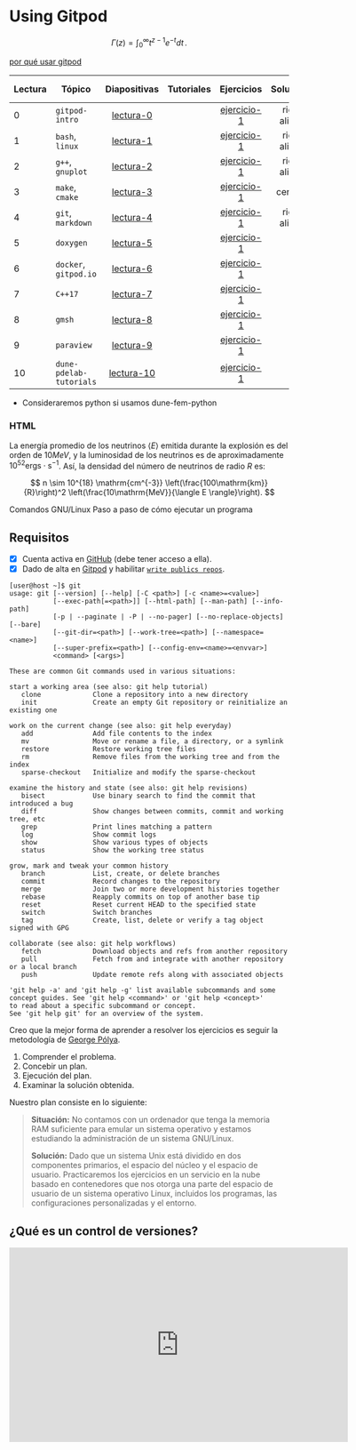 # Using Gitpod

$$
\Gamma(z) = \int_0^\infty t^{z-1}e^{-t}dt\,.
$$

[por qué usar gitpod]()

| Lectura | Tópico                  |    Diapositivas    |          Tutoriales           |     Ejercicios      |  Soluciones   | Lecturas sugereridas |
| ------- | ----------------------- | :----------------: | :---------------------------: | :-----------------: | :-----------: | -------------------: |
| 0       | `gitpod-intro`          | [lectura-0](.pdf)  | [](cpp-review-dune.github.io) | [ejercicio-1](.pdf) | right-aligned |                      |
| 1       | `bash`, `linux`         | [lectura-1](.pdf)  | [](cpp-review-dune.github.io) | [ejercicio-1](.pdf) | right-aligned |                      |
| 2       | `g++`, `gnuplot`        | [lectura-2](.pdf)  | [](cpp-review-dune.github.io) | [ejercicio-1](.pdf) | right-aligned |                      |
| 3       | `make`, `cmake`         | [lectura-3](.pdf)  | [](cpp-review-dune.github.io) | [ejercicio-1](.pdf) |   centered    |                      |
| 4       | `git`, `markdown`       | [lectura-4](.pdf)  | [](cpp-review-dune.github.io) | [ejercicio-1](.pdf) | right-aligned |                      |
| 5       | `doxygen`               | [lectura-5](.pdf)  | [](cpp-review-dune.github.io) | [ejercicio-1](.pdf) |               |                      |
| 6       | `docker`, `gitpod.io`   | [lectura-6](.pdf)  | [](cpp-review-dune.github.io) | [ejercicio-1](.pdf) |               |                      |
| 7       | `C++17`                 | [lectura-7](.pdf)  | [](cpp-review-dune.github.io) | [ejercicio-1](.pdf) |               |                      |
| 8       | `gmsh`                  | [lectura-8](.pdf)  | [](cpp-review-dune.github.io) | [ejercicio-1](.pdf) |               |                      |
| 9       | `paraview`              | [lectura-9](.pdf)  | [](cpp-review-dune.github.io) | [ejercicio-1](.pdf) |               |                      |
| 10      | `dune-pdelab-tutorials` | [lectura-10](.pdf) | [](cpp-review-dune.github.io) | [ejercicio-1](.pdf) |               |                      |

- Consideraremos python si usamos dune-fem-python

### HTML

La energía promedio de los neutrinos $\langle E \rangle$ emitida durante la explosión es del orden de $10MeV$, y la luminosidad de los neutrinos es de aproximadamente $10^{52}\mathrm{ergs\cdot s^{-1}}$.
Así, la densidad del número de neutrinos de radio $R$ es:

$$
n \sim  10^{18} \mathrm{cm^{-3}} \left(\frac{100\mathrm{km}}{R}\right)^2 \left(\frac{10\mathrm{MeV}}{\langle E \rangle}\right).
$$

Comandos GNU/Linux
Paso a paso de cómo ejecutar un programa

## Requisitos

- [x] Cuenta activa en [GitHub](http://github.com) (debe tener acceso a ella).
- [x] Dado de alta en [Gitpod](https://www.gitpod.io) y habilitar [`write publics repos`](https://gitpod.io/access-control).

```console
[user@host ~]$ git
usage: git [--version] [--help] [-C <path>] [-c <name>=<value>]
           [--exec-path[=<path>]] [--html-path] [--man-path] [--info-path]
           [-p | --paginate | -P | --no-pager] [--no-replace-objects] [--bare]
           [--git-dir=<path>] [--work-tree=<path>] [--namespace=<name>]
           [--super-prefix=<path>] [--config-env=<name>=<envvar>]
           <command> [<args>]

These are common Git commands used in various situations:

start a working area (see also: git help tutorial)
   clone             Clone a repository into a new directory
   init              Create an empty Git repository or reinitialize an existing one

work on the current change (see also: git help everyday)
   add               Add file contents to the index
   mv                Move or rename a file, a directory, or a symlink
   restore           Restore working tree files
   rm                Remove files from the working tree and from the index
   sparse-checkout   Initialize and modify the sparse-checkout

examine the history and state (see also: git help revisions)
   bisect            Use binary search to find the commit that introduced a bug
   diff              Show changes between commits, commit and working tree, etc
   grep              Print lines matching a pattern
   log               Show commit logs
   show              Show various types of objects
   status            Show the working tree status

grow, mark and tweak your common history
   branch            List, create, or delete branches
   commit            Record changes to the repository
   merge             Join two or more development histories together
   rebase            Reapply commits on top of another base tip
   reset             Reset current HEAD to the specified state
   switch            Switch branches
   tag               Create, list, delete or verify a tag object signed with GPG

collaborate (see also: git help workflows)
   fetch             Download objects and refs from another repository
   pull              Fetch from and integrate with another repository or a local branch
   push              Update remote refs along with associated objects

'git help -a' and 'git help -g' list available subcommands and some
concept guides. See 'git help <command>' or 'git help <concept>'
to read about a specific subcommand or concept.
See 'git help git' for an overview of the system.
```

Creo que la mejor forma de aprender a resolver los ejercicios es seguir la metodología de [George Pólya](https://de.wikipedia.org/wiki/George_P%C3%B3lya).

1. Comprender el problema.
2. Concebir un plan.
3. Ejecución del plan.
4. Examinar la solución obtenida.

Nuestro plan consiste en lo siguiente:

> **Situación:** No contamos con un ordenador que tenga la memoria RAM suficiente para emular un sistema operativo y estamos estudiando la administración de un sistema GNU/Linux.
>
> **Solución:** Dado que un sistema Unix está dividido en dos componentes primarios, el espacio del núcleo y el espacio de usuario. Practicaremos los ejercicios en un servicio en la nube basado en contenedores que nos otorga una parte del espacio de usuario de un sistema operativo Linux, incluidos los programas, las configuraciones personalizadas y el entorno.

## ¿Qué es un control de versiones?

<iframe width="610" height="350"
  sandbox="allow-same-origin allow-scripts allow-popups"
  src="https://diode.zone/videos/embed/338bd9ff-61fd-4152-b01b-7a41d88ed06c?title=0&warningTitle=0"
  frameborder="0" allowfullscreen>
</iframe>
